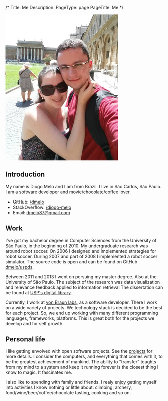 /*
Title: Me
Description: 
PageType: page
PageTitle: Me
*/

![Diogo Melo](/assets/diogo.jpg)

Introduction
------------

My name is Diogo Melo and I am from Brazil. I live in São Carlos, São Paulo.
I am a software developer and movie/chocolate/coffee lover.

- GitHub:  [/dmelo](https://github.com/dmelo)
- StackOverflow: [/diogo-melo](http://stackoverflow.com/users/408195/diogo-melo)
- Email: [dmelo87@gmail.com](mailto:dmelo87@gmail.com)


Work
------

I've got my bachelor degree in Computer Sciences from the University of São
Paulo, in the beginning of 2010. My undergraduate research was around robot
soccer. On 2006 I designed and implemented strategies for robot soccer. During
2007 and part of 2008 I implemented a robot soccer simulator. The source code
is open and can be found on GitHub
[dmelo/uspds](https://github.com/dmelo/uspds.git).

Between 2011 and 2013 I went on persuing my master degree. Also at the
University of São Paulo. The subject of the research was data visualization and
relevance feedback applied to information retrieval The dissertation can be
found at
[USP's digital library](http://www.teses.usp.br/teses/disponiveis/55/55134/tde-10072014-143431/en.php).

Currently, I work at [von Braun labs](http://vonbraunlabs.com.br/), as a
software developer. There I work on a wide variety of projects. We technology
stack is decided to be the best for each project. So, we end up working with
many different programming languages, frameworks, platforms. This is great both
for the projects we develop and for self growth.


Personal life
-------------

I like getting envolved with open software projects. See the
[projects](projects) for more details. I consider the computers, 
and everything that comes with it, to be the greatest achievement of mankind.
The ability to "transfer" toughts from my mind to a system and keep it running
forever is the closest thing I know to magic. It fascinates me.

I also like to spending with family and friends. I realy enjoy getting myself
into activities I know nothing or little about: climbing, archery,
food/wine/beer/coffee/chocolate tasting, cooking and so on.
